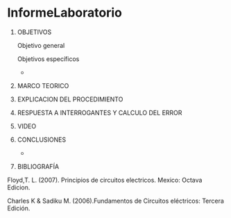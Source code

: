 # InformeLaboratorio
1. OBJETIVOS 

   Objetivo general

   Objetivos específicos
   
   * 
2. MARCO TEORICO


3. EXPLICACION DEL PROCEDIMIENTO




4. RESPUESTA A INTERROGANTES Y CALCULO DEL ERROR
5. VIDEO

6. CONCLUSIONES

     *	


7. BIBLIOGRAFÍA 
 
 Floyd,T. L. (2007). Principios de circuitos electricos. Mexico: Octava Edicion.
 
 Charles K & Sadiku M. (2006).Fundamentos de Circuitos eléctricos: Tercera Edición.
